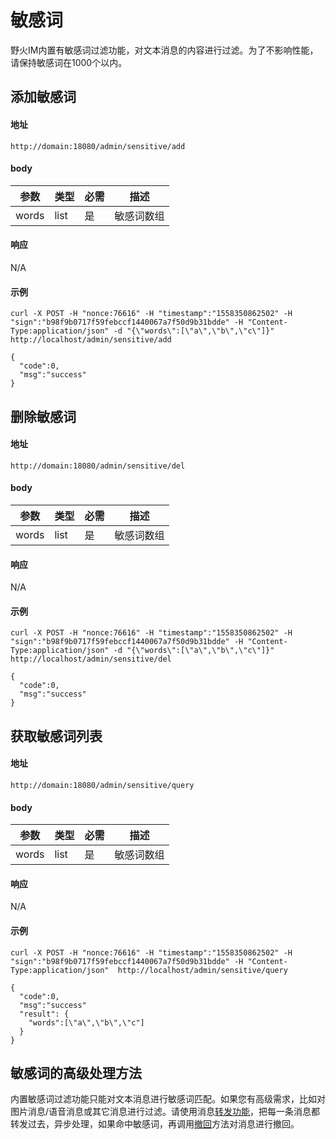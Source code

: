 # 敏感词
野火IM内置有敏感词过滤功能，对文本消息的内容进行过滤。为了不影响性能，请保持敏感词在1000个以内。

## 添加敏感词
#### 地址
```
http://domain:18080/admin/sensitive/add
```
#### body
| 参数 | 类型 | 必需 | 描述 |
| ------ | ------ | --- | ------ |
| words | list<string> | 是 | 敏感词数组 |

#### 响应
N/A

#### 示例
```
curl -X POST -H "nonce:76616" -H "timestamp":"1558350862502" -H "sign":"b98f9b0717f59febccf1440067a7f50d9b31bdde" -H "Content-Type:application/json" -d "{\"words\":[\"a\",\"b\",\"c\"]}" http://localhost/admin/sensitive/add

{
  "code":0,
  "msg":"success"
}
```

## 删除敏感词
#### 地址
```
http://domain:18080/admin/sensitive/del
```
#### body
| 参数 | 类型 | 必需 | 描述 |
| ------ | ------ | --- | ------ |
| words | list<string> | 是 | 敏感词数组 |

#### 响应
N/A

#### 示例
```
curl -X POST -H "nonce:76616" -H "timestamp":"1558350862502" -H "sign":"b98f9b0717f59febccf1440067a7f50d9b31bdde" -H "Content-Type:application/json" -d "{\"words\":[\"a\",\"b\",\"c\"]}" http://localhost/admin/sensitive/del

{
  "code":0,
  "msg":"success"
}
```

## 获取敏感词列表
#### 地址
```
http://domain:18080/admin/sensitive/query
```
#### body
| 参数 | 类型 | 必需 | 描述 |
| ------ | ------ | --- | ------ |
| words | list<string> | 是 | 敏感词数组 |

#### 响应
N/A

#### 示例
```
curl -X POST -H "nonce:76616" -H "timestamp":"1558350862502" -H "sign":"b98f9b0717f59febccf1440067a7f50d9b31bdde" -H "Content-Type:application/json"  http://localhost/admin/sensitive/query

{
  "code":0,
  "msg":"success"
  "result": {
    "words":[\"a\",\"b\",\"c"]
  }
}
```

## 敏感词的高级处理方法
内置敏感词过滤功能只能对文本消息进行敏感词匹配。如果您有高级需求，比如对图片消息/语音消息或其它消息进行过滤。请使用消息[转发功能](../event_callback.md#接收消息回调)，把每一条消息都转发过去，异步处理，如果命中敏感词，再调用[撤回](./message_api.md#撤回消息)方法对消息进行撤回。
